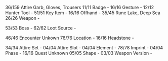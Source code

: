 <!-- ITEM -->
36/159  Attire              Garb, Gloves, Trousers
11/11   Badge               -
16/16   Gesture             -
12/12   Hunter Tool         -
51/51   Key Item            -
16/16   Offhand             -
35/45   Rune                Lake, Deep Sea
26/26   Weapon              -
<!-- NPC -->
53/53   Boss                -
62/62   Loot Source         -
<!-- WORLD -->
46/46   Encounter           Unkown
76/76   Location            -
16/16   Headstone           -
<!-- MECHANIC -->
34/34   Attire Set          -
04/04   Attire Slot         -
04/04   Element             -
78/78   Imprint             -
04/04   Phase               -
16/16   Quest               Unknown
05/05   Shape               -
03/03   Weapon Version      -
